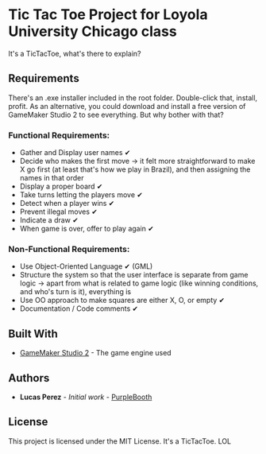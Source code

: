 # Tic Tac Toe Project for Loyola University Chicago class

It's a TicTacToe, what's there to explain?

## Requirements

There's an .exe installer included in the root folder. Double-click that, install, profit. As an alternative, you could download and install a free version of GameMaker Studio 2 to see everything. But why bother with that?

### Functional Requirements:

- Gather and Display user names ✔
- Decide who makes the first move -> it felt more straightforward to make X go first (at least that's how we play in Brazil), and then assigning the names in that order
- Display a proper board ✔
- Take turns letting the players move ✔
- Detect when a player wins ✔
- Prevent illegal moves ✔
- Indicate a draw ✔
- When game is over, offer to play again ✔

### Non-Functional Requirements:

- Use Object-Oriented Language ✔ (GML)
- Structure the system so that the user interface is separate from game logic -> apart from what is related to game logic (like winning conditions, and who's turn is it), everything is
- Use OO approach to make squares are either X, O, or empty ✔
- Documentation / Code comments ✔

## Built With

* [GameMaker Studio 2](http://www.yoyogames.com/gamemaker) - The game engine used

## Authors

* **Lucas Perez** - *Initial work* - [PurpleBooth](https://github.com/PurpleBooth)

## License

This project is licensed under the MIT License. It's a TicTacToe. LOL
